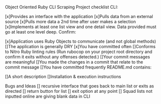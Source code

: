 Object Oriented Ruby CLI Scraping Project checklist
CLI:

 [x]Provides an interface with the application
 [x]Pulls data from an external source
 [x]Pulls more data a 2nd time after user makes a selection
 [x]Implements at least one list view and one detail view. Data provided must go at least one level deep.
Confirm:

 [x]Application uses Ruby Objects to communicate (and not global methods)
 []The application is generally DRY
 [x]You have committed often
 []Conforms to Nitro Ruby linting rules (Run rubocop on your project root directory and confirm it exits without any offenses detected.)
 []Your commit messages are meaningful
 []You made the changes in a commit that relate to the commit message
 []You have committed frequently
README.md contains:

 []A short description
 []Installation & execution instructions

Bugs and Ideas
[] recursive interface that goes back to main list or exits as directed
  [] return button for list
  [] exit option at any point
[] Squad lists not inputted online are giving blank data in CLI
